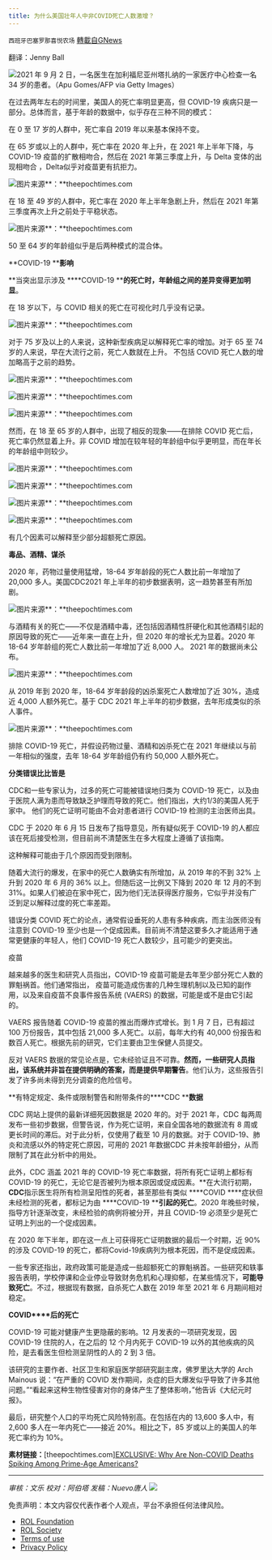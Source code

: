 ```yaml
---
title: 为什么美国壮年人中非COVID死亡人数激增？
---
```

`西班牙巴塞罗那喜悦农场` [轉載自GNews](https://gnews.org/zh-hans/1908683/)

翻译：Jenny Ball

![](https://assets.gnews.org/wp-content/uploads/2022/01/image-2084.png)2021 年 9 月 2 日，一名医生在加利福尼亚州塔扎纳的一家医疗中心检查一名 34 岁的患者。（Apu Gomes/AFP via Getty Images）

在过去两年左右的时间里，美国人的死亡率明显更高，但 COVID-19 疾病只是一部分。总体而言，基于年龄的数据中，似乎存在三种不同的模式：

在 0 至 17 岁的人群中，死亡率自 2019 年以来基本保持不变。

在 65 岁或以上的人群中，死亡率在 2020 年上升，在 2021 年上半年下降，与 COVID-19 疫苗的扩散相吻合，然后在 2021 年第三季度上升，与 Delta 变体的出现相吻合 ，Delta似乎对疫苗更有抗拒力。

![](https://assets.gnews.org/wp-content/uploads/2022/01/image-2086.png)图片来源**：**theepochtimes.com

在 18 至 49 岁的人群中，死亡率在 2020 年上半年急剧上升，然后在 2021 年第三季度再次上升之前处于平稳状态。

![](https://assets.gnews.org/wp-content/uploads/2022/01/image-2088.png)图片来源**：**theepochtimes.com

50 至 64 岁的年龄组似乎是后两种模式的混合体。

**COVID-19 ****影响**

**当突出显示涉及 ****COVID-19 ****的死亡时，年龄组之间的差异变得更加明显**。

在 18 岁以下，与 COVID 相关的死亡在可视化时几乎没有记录。

![](https://assets.gnews.org/wp-content/uploads/2022/01/image-2090.png)图片来源**：**theepochtimes.com

对于 75 岁及以上的人来说，这种新型疾病足以解释死亡率的增加。对于 65 至 74 岁的人来说，早在大流行之前，死亡人数就在上升。 不包括 COVID 死亡人数的增加略高于之前的趋势。

![](https://assets.gnews.org/wp-content/uploads/2022/01/image-2092.png)图片来源**：**theepochtimes.com

![](https://assets.gnews.org/wp-content/uploads/2022/01/image-2094.png)图片来源**：**theepochtimes.com

![](https://assets.gnews.org/wp-content/uploads/2022/01/image-2096.png)图片来源**：**theepochtimes.com

然而，在 18 至 65 岁的人群中，出现了相反的现象——在排除 COVID 死亡后，死亡率仍然显着上升。非 COVID 增加在较年轻的年龄组中似乎更明显，而在年长的年龄组中则较少。

![](https://assets.gnews.org/wp-content/uploads/2022/01/image-2098.png)图片来源**：**theepochtimes.com

![](https://assets.gnews.org/wp-content/uploads/2022/01/image-2100.png)图片来源**：**theepochtimes.com

![](https://assets.gnews.org/wp-content/uploads/2022/01/image-2102.png)图片来源**：**theepochtimes.com

![](https://assets.gnews.org/wp-content/uploads/2022/01/image-2104.png)图片来源**：**theepochtimes.com

有几个因素可以解释至少部分超额死亡原因。

**毒品、酒精、谋杀**

2020 年，药物过量使用猛增，18-64 岁年龄段的死亡人数比前一年增加了 20,000 多人。美国CDC2021 年上半年的初步数据表明，这一趋势甚至有所加剧。

![](https://assets.gnews.org/wp-content/uploads/2022/01/image-2106.png)图片来源**：**theepochtimes.com

与酒精有关的死亡——不仅是酒精中毒，还包括因酒精性肝硬化和其他酒精引起的原因导致的死亡——近年来一直在上升，但 2020 年的增长尤为显着。2020 年 18-64 岁年龄组的死亡人数比前一年增加了近 8,000 人。 2021 年的数据尚未公布。

![](https://assets.gnews.org/wp-content/uploads/2022/01/image-2108.png)图片来源**：**theepochtimes.com

从 2019 年到 2020 年，18-64 岁年龄段的凶杀案死亡人数增加了近 30%，造成近 4,000 人额外死亡。基于 CDC 2021 年上半年的初步数据，去年形成类似的杀人事件。

![](https://assets.gnews.org/wp-content/uploads/2022/01/image-2110.png)图片来源**：**theepochtimes.com

排除 COVID-19 死亡，并假设药物过量、酒精和凶杀死亡在 2021 年继续以与前一年相似的强度，去年 18-64 岁年龄组仍有约 50,000 人额外死亡。

**分类错误比比皆是**

CDC和一些专家认为，过多的死亡可能被错误地归类为 COVID-19 死亡，以及由于医院人满为患而导致缺乏护理而导致的死亡。他们指出，大约1/3的美国人死于家中。 他们的死亡证明可能由不会对患者进行 COVID-19 检测的主治医师出具。

CDC 于 2020 年 6 月 15 日发布了指导意见，所有疑似死于 COVID-19 的人都应该在死后接受检测，但目前尚不清楚医生在多大程度上遵循了该指南。

这种解释可能由于几个原因而受到限制。

随着大流行的爆发，在家中的死亡人数确实有所增加，从 2019 年的不到 32% 上升到 2020 年 6 月的 36% 以上。但随后这一比例又下降到 2020 年 12 月的不到 31%。如果人们被迫在家中死亡，因为他们无法获得医疗服务，它似乎并没有广泛到足以解释过度的死亡率差距。

错误分类 COVID 死亡的论点，通常假设垂死的人患有多种疾病，而主治医师没有注意到 COVID-19 至少也是一个促成因素。目前尚不清楚这要多久才能适用于通常更健康的年轻人，他们 COVID-19 死亡人数较少，且可能少的更突出。

疫苗

越来越多的医生和研究人员指出，COVID-19 疫苗可能是去年至少部分死亡人数的罪魁祸首。他们通常指出， 疫苗可能造成伤害的几种生理机制以及已知的副作用，以及来自疫苗不良事件报告系统 (VAERS) 的数据，可能是或不是由它引起的。

VAERS 报告随着 COVID-19 疫苗的推出而爆炸式增长。到 1 月 7 日，已有超过 100 万份报告，其中包括 21,000 多人死亡。以前，每年大约有 40,000 份报告和数百人死亡。根据先前的研究，它们主要由卫生保健人员提交。

反对 VAERS 数据的常见论点是，它未经验证且不可靠。**然而，一些研究人员指出，该系统并非旨在提供明确的答案，而是提供早期警告**。他们认为，这些报告引发了许多尚未得到充分调查的危险信号。

**有特定规定、条件或限制警告和附带条件的****CDC ****数据**

CDC 网站上提供的最新详细死因数据是 2020 年的。对于 2021 年，CDC 每两周发布一些初步数据，但警告说，作为死亡证明，来自全国各地的数据流有 8 周或更长时间的滞后。对于此分析，仅使用了截至 10 月的数据。对于 COVID-19、肺炎和流感以外的特定死亡原因，可用的 2021 年数据CDC 并未按年龄细分，从而限制了其在此分析中的用处。

此外，CDC 涵盖 2021 年的 COVID-19 死亡率数据，将所有死亡证明上都标有 COVID-19 的死亡，无论它是否被列为根本原因或促成因素。**在大流行初期，****CDC****指示医生将所有检测呈阳性的死者，甚至那些有类似 ****COVID ****症状但未经检测的死者，都标记为由 ****COVID-19 ****引起的死亡**。2020 年晚些时候，指导方针逐渐改变，未经检验的病例将被分开，并且 COVID-19 必须至少是死亡证明上列出的一个促成因素。

在 2020 年下半年，即在这一点上可获得死亡证明数据的最后一个时期，近 90% 的涉及 COVID-19 的死亡，都将Covid-19疾病列为根本死因，而不是促成因素。

一些专家还指出，政府政策可能是造成一些超额死亡的罪魁祸首。一些研究和轶事报告表明，学校停课和企业停业导致财务危机和心理抑郁，在某些情况下，**可能导致死亡**。不过，根据现有数据，自杀死亡人数在 2019 年至 2021 年 6 月期间相对稳定。

**COVID****后的死亡**

COVID-19 可能对健康产生更隐蔽的影响。12 月发表的一项研究发现，因 COVID-19 住院的人，在之后的 12 个月内死于 COVID-19 以外的其他疾病的风险，是去看医生但检测呈阴性的人的 2 到 3 倍。

该研究的主要作者、社区卫生和家庭医学部研究副主席，佛罗里达大学的 Arch Mainous 说：“在严重的 COVID 发作期间，炎症的巨大爆发似乎导致了许多其他问题。”“看起来这种生物性侵害对你的身体产生了整体影响，”他告诉《大纪元时报》。

最后，研究整个人口的平均死亡风险特别高。在包括在内的 13,600 多人中，有 2,600 多人在一年内死亡——接近 20%。相比之下，85 岁或以上的美国人的年死亡率约为 10%。

**素材链接：**[theepochtimes.com][EXCLUSIVE: Why Are Non-COVID Deaths Spiking Among Prime-Age Americans?](Why%20Are%20Non-COVID%20Deaths%20Spiking%20Among%20Prime-Age%20Americans?)

* * *

*审核：文乐
校对：阿伯塔
发稿：Nuevo唐人*
![](https://assets.gnews.org/wp-content/uploads/2022/01/GNEWS_CH.-1-3-4.jpeg)
 

免责声明：本文内容仅代表作者个人观点，平台不承担任何法律风险。

- [ROL Foundation](https://rolfoundation.org/)
- [ROL Society](https://rolsociety.org/)
- [Terms of use](https://gnews.org/terms-of-use-3/)
- [Privacy Policy](https://gnews.org/privacy-policy/)
